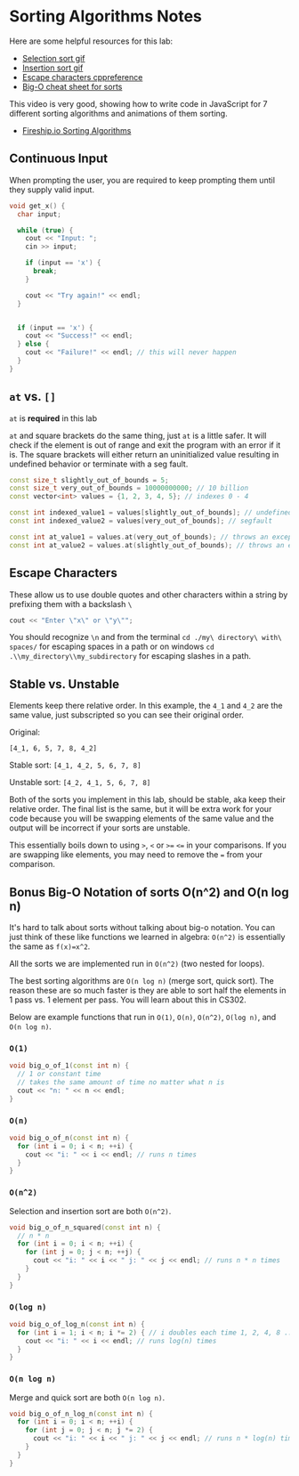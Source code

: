 # Sorting Algorithms Notes

Here are some helpful resources for this lab:

- [Selection sort gif](https://en.wikipedia.org/wiki/Selection_sort)
- [Insertion sort gif](https://en.wikipedia.org/wiki/Insertion_sort)
- [Escape characters cppreference](https://en.cppreference.com/w/cpp/language/escape)
- [Big-O cheat sheet for sorts](https://www.bigocheatsheet.com/)

This video is very good, showing how to write code in JavaScript for 7 different sorting algorithms and animations of them sorting.

- [Fireship.io Sorting Algorithms](https://www.youtube.com/watch?v=RfXt_qHDEPw&t=414s)

## Continuous Input

When prompting the user, you are required to keep prompting them until they supply valid input.

```cpp
void get_x() {
  char input;

  while (true) {
    cout << "Input: ";
    cin >> input;

    if (input == 'x') {
      break;
    }

    cout << "Try again!" << endl;
  }


  if (input == 'x') {
    cout << "Success!" << endl;
  } else {
    cout << "Failure!" << endl; // this will never happen
  }
}
```

## `at` vs. `[]`

`at` is **required** in this lab

`at` and square brackets do the same thing, just `at` is a little safer. It will check if the element is out of range and exit the program with an error if it is. The square brackets will either return an uninitialized value resulting in undefined behavior or terminate with a seg fault.

```cpp
const size_t slightly_out_of_bounds = 5;
const size_t very_out_of_bounds = 10000000000; // 10 billion
const vector<int> values = {1, 2, 3, 4, 5}; // indexes 0 - 4

const int indexed_value1 = values[slightly_out_of_bounds]; // undefined behavior
const int indexed_value2 = values[very_out_of_bounds]; // segfault

const int at_value1 = values.at(very_out_of_bounds); // throws an exception
const int at_value2 = values.at(slightly_out_of_bounds); // throws an exception
```

## Escape Characters

These allow us to use double quotes and other characters within a string by prefixing them with a backslash `\`

```cpp
cout << "Enter \"x\" or \"y\"";
```

You should recognize `\n` and from the terminal `cd ./my\ directory\ with\ spaces/` for escaping spaces in a path or on windows `cd .\\my_directory\\my_subdirectory` for escaping slashes in a path.

## Stable vs. Unstable

Elements keep there relative order. In this example, the `4_1` and `4_2` are the same value, just subscripted so you can see their original order.

Original:

`[4_1, 6, 5, 7, 8, 4_2]`

Stable sort:
`[4_1, 4_2, 5, 6, 7, 8]`

Unstable sort:
`[4_2, 4_1, 5, 6, 7, 8]`

Both of the sorts you implement in this lab, should be stable, aka keep their relative order. The final list is the same, but it will be extra work for your code because you will be swapping elements of the same value and the output will be incorrect if your sorts are unstable.

This essentially boils down to using `>`, `<` or `>=` `<=` in your comparisons. If you are swapping like elements, you may need to remove the `=` from your comparison.

## Bonus Big-O Notation of sorts O(n^2) and O(n log n)

It's hard to talk about sorts without talking about big-o notation. You can just think of these like functions we learned in algebra: `O(n^2)` is essentially the same as `f(x)=x^2`.

All the sorts we are implemented run in `O(n^2)` (two nested for loops).

The best sorting algorithms are `O(n log n)` (merge sort, quick sort). The reason these are so much faster is they are able to sort half the elements in 1 pass vs. 1 element per pass. You will learn about this in CS302.

Below are example functions that run in `O(1)`, `O(n)`, `O(n^2)`, `O(log n)`, and `O(n log n)`.

### `O(1)`

```cpp
void big_o_of_1(const int n) {
  // 1 or constant time
  // takes the same amount of time no matter what n is
  cout << "n: " << n << endl;
}
```

### `O(n)`

```cpp
void big_o_of_n(const int n) {
  for (int i = 0; i < n; ++i) {
    cout << "i: " << i << endl; // runs n times
  }
}
```

### `O(n^2)`

Selection and insertion sort are both `O(n^2)`.

```cpp
void big_o_of_n_squared(const int n) {
  // n * n
  for (int i = 0; i < n; ++i) {
    for (int j = 0; j < n; ++j) {
      cout << "i: " << i << " j: " << j << endl; // runs n * n times
    }
  }
}
```

### `O(log n)`

```cpp
void big_o_of_log_n(const int n) {
  for (int i = 1; i < n; i *= 2) { // i doubles each time 1, 2, 4, 8 ...
    cout << "i: " << i << endl; // runs log(n) times
  }
}
```

### `O(n log n)`

Merge and quick sort are both `O(n log n)`.

```cpp
void big_o_of_n_log_n(const int n) {
  for (int i = 0; i < n; ++i) {
    for (int j = 0; j < n; j *= 2) {
      cout << "i: " << i << " j: " << j << endl; // runs n * log(n) times
    }
  }
}
```
